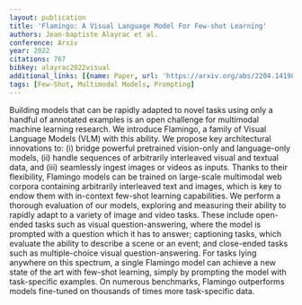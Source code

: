 ```yaml
---
layout: publication
title: 'Flamingo: A Visual Language Model For Few-shot Learning'
authors: Jean-baptiste Alayrac et al.
conference: Arxiv
year: 2022
citations: 767
bibkey: alayrac2022visual
additional_links: [{name: Paper, url: 'https://arxiv.org/abs/2204.14198'}]
tags: [Few-Shot, Multimodal Models, Prompting]
---
```

Building models that can be rapidly adapted to novel tasks using only a
handful of annotated examples is an open challenge for multimodal machine
learning research. We introduce Flamingo, a family of Visual Language Models
(VLM) with this ability. We propose key architectural innovations to: (i)
bridge powerful pretrained vision-only and language-only models, (ii) handle
sequences of arbitrarily interleaved visual and textual data, and (iii)
seamlessly ingest images or videos as inputs. Thanks to their flexibility,
Flamingo models can be trained on large-scale multimodal web corpora containing
arbitrarily interleaved text and images, which is key to endow them with
in-context few-shot learning capabilities. We perform a thorough evaluation of
our models, exploring and measuring their ability to rapidly adapt to a variety
of image and video tasks. These include open-ended tasks such as visual
question-answering, where the model is prompted with a question which it has to
answer; captioning tasks, which evaluate the ability to describe a scene or an
event; and close-ended tasks such as multiple-choice visual question-answering.
For tasks lying anywhere on this spectrum, a single Flamingo model can achieve
a new state of the art with few-shot learning, simply by prompting the model
with task-specific examples. On numerous benchmarks, Flamingo outperforms
models fine-tuned on thousands of times more task-specific data.